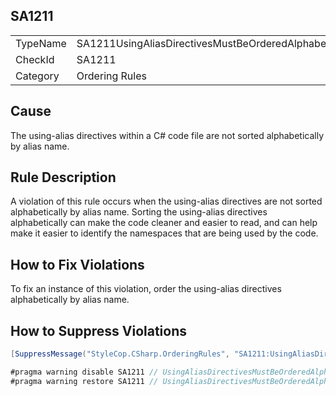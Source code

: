﻿## SA1211

<table>
<tr>
  <td>TypeName</td>
  <td>SA1211UsingAliasDirectivesMustBeOrderedAlphabeticallyByAliasName</td>
</tr>
<tr>
  <td>CheckId</td>
  <td>SA1211</td>
</tr>
<tr>
  <td>Category</td>
  <td>Ordering Rules</td>
</tr>
</table>

## Cause

The using-alias directives within a C# code file are not sorted alphabetically by alias name.

## Rule Description

A violation of this rule occurs when the using-alias directives are not sorted alphabetically by alias name. Sorting the using-alias directives alphabetically can make the code cleaner and easier to read, and can help make it easier to identify the namespaces that are being used by the code.

## How to Fix Violations

To fix an instance of this violation, order the using-alias directives alphabetically by alias name.

## How to Suppress Violations

```csharp
[SuppressMessage("StyleCop.CSharp.OrderingRules", "SA1211:UsingAliasDirectivesMustBeOrderedAlphabeticallyByAliasName", Justification = "Reviewed.")]
```

```csharp
#pragma warning disable SA1211 // UsingAliasDirectivesMustBeOrderedAlphabeticallyByAliasName
#pragma warning restore SA1211 // UsingAliasDirectivesMustBeOrderedAlphabeticallyByAliasName
```
